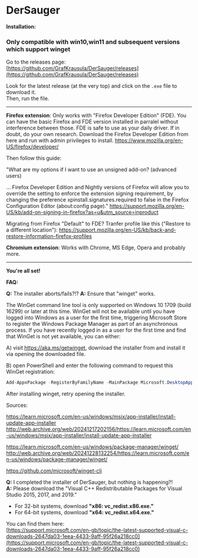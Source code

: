 # DerSauger

**Installation:**

### Only compatible with win10,win11 and subsequent versions which support winget

Go to the releases page:  
[https://github.com/GrafKrausula/DerSauger/releases](https://github.com/GrafKrausula/DerSauger/releases)

Look for the latest release (at the very top) and click on the `.exe` file to download it.  
Then, run the file.

-----------------------------------------

**Firefox extension**:
Only works with "Firefox Developer Edition" (FDE). You can have the basic Firefox and FDE version installed in parralel without interference between those.
FDE is safe to use as your daily driver. If in doubt, do your own research.
Download the Firefox Developer Edition from here and run with admin privileges to install.
https://www.mozilla.org/en-US/firefox/developer/

Then follow this guide:

"What are my options if I want to use an unsigned add-on? (advanced users)

... Firefox Developer Edition and Nightly versions of Firefox will allow you to override the setting to enforce the extension signing requirement, by changing the preference xpinstall.signatures.required to false in the Firefox Configuration Editor (about:config page)." 
https://support.mozilla.org/en-US/kb/add-on-signing-in-firefox?as=u&utm_source=inproduct

Migrating from Firefox "Default" to FDE?
Tranfer profile like this ("Restore to a different location"):
https://support.mozilla.org/en-US/kb/back-and-restore-information-firefox-profiles


**Chromium extension**:
Works with Chrome, MS Edge, Opera and probably more.

-----------------------------------------

**You're all set!**


**FAQ:**

**Q:** The installer aborts/fails?!?
**A:** Ensure that "winget" works.

The WinGet command line tool is only supported on Windows 10 1709 (build 16299) or later at this time. WinGet will not be available until you have logged into Windows as a user for the first time, triggering Microsoft Store to register the Windows Package Manager as part of an asynchronous process. If you have recently logged in as a user for the first time and find that WinGet is not yet available, you can either:

A) visit https://aka.ms/getwinget, download the installer from and install it via opening the downloaded file.

B) open PowerShell and enter the following command to request this WinGet registration: 

```Powershell
Add-AppxPackage -RegisterByFamilyName -MainPackage Microsoft.DesktopAppInstaller_8wekyb3d8bbwe
```

After installing winget, retry opening the installer.


Sources:

https://learn.microsoft.com/en-us/windows/msix/app-installer/install-update-app-installer
http://web.archive.org/web/20241217202156/https://learn.microsoft.com/en-us/windows/msix/app-installer/install-update-app-installer

https://learn.microsoft.com/en-us/windows/package-manager/winget/
http://web.archive.org/web/20241228132254/https://learn.microsoft.com/en-us/windows/package-manager/winget/

https://github.com/microsoft/winget-cli


**Q:** I completed the installer of DerSauger, but nothing is happening?!  
**A:** Please download the "Visual C++ Redistributable Packages for Visual Studio 2015, 2017, and 2019."  

- For 32-bit systems, download **"x86: vc_redist.x86.exe."**  
- For 64-bit systems, download **"x64: vc_redist.x64.exe."**  

You can find them here:  
[https://support.microsoft.com/en-gb/topic/the-latest-supported-visual-c-downloads-2647da03-1eea-4433-9aff-95f26a218cc0](https://support.microsoft.com/en-gb/topic/the-latest-supported-visual-c-downloads-2647da03-1eea-4433-9aff-95f26a218cc0)